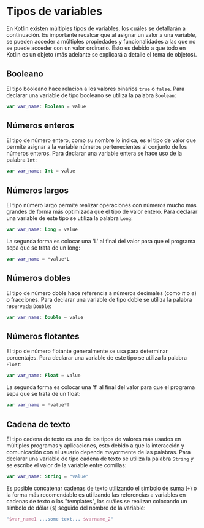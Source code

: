 # Tipos de variables

En Kotlin existen múltiples tipos de variables, los cuáles se detallarán a continuación. Es importante recalcar que al asignar un valor a una variable, se pueden acceder a múltiples propiedades y funcionalidades a las que no se puede acceder con un valor ordinario. Esto es debido a que todo en Kotlin es un objeto (más adelante se explicará a detalle el tema de objetos).

## Booleano

El tipo booleano hace relación a los valores binarios `true` o `false`. Para declarar una variable de tipo booleano se utiliza la palabra `Boolean`:

~~~kotlin
var var_name: Boolean = value
~~~

## Números enteros

El tipo de número entero, como su nombre lo indica, es el tipo de valor que permite asignar a la variable números pertenecientes al conjunto de los números enteros. Para declarar una variable entera se hace uso de la palabra `Int`:

~~~kotlin
var var_name: Int = value
~~~

## Números largos

El tipo número largo permite realizar operaciones con números mucho más grandes de forma más optimizada que el tipo de valor entero. Para declarar una variable de este tipo se utiliza la palabra `Long`:

~~~kotlin
var var_name: Long = value
~~~

La segunda forma es colocar una 'L' al final del valor para que el programa sepa que se trata de un long:

~~~kotlin
var var_name = *value*L
~~~

## Números dobles

El tipo de número doble hace referencia a números decimales (como $\pi$ o $e$) o fracciones. Para declarar una variable de tipo doble se utiliza la palabra reservada `Double`:

~~~kotlin
var var_name: Double = value
~~~

## Números flotantes

El tipo de número flotante generalmente se usa para determinar porcentajes. Para declarar una variable de este tipo se utiliza la palabra `Float`:

~~~kotlin
var var_name: Float = value
~~~

La segunda forma es colocar una 'f' al final del valor para que el programa sepa que se trata de un float:

~~~kotlin
var var_name = *value*f
~~~

## Cadena de texto

El tipo cadena de texto es uno de los tipos de valores más usados en múltiples programas y aplicaciones, esto debido a que la interacción y comunicación con el usuario depende mayormente de las palabras. Para declarar una variable de tipo cadena de texto se utiliza la palabra `String` y se escribe el valor de la variable entre comillas:

~~~kotlin
var var_name: String = "value"
~~~

Es posible concatenar cadenas de texto utilizando el símbolo de suma (`+`) o la forma más recomendable es utilizando las referencias a variables en cadenas de texto o las "templates", las cuáles se realizan colocando un símbolo de dólar (`$`) seguido del nombre de la variable:

~~~kotlin
"$var_name1 ...some text... $varname_2"
~~~
